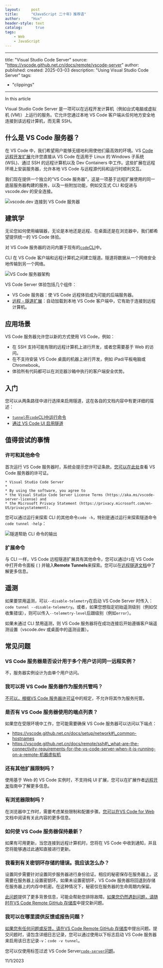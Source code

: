 ```yaml
---
layout:     post
title:      "《JavaScript 二十年》推荐语"
author:     "Hux"
header-style: text
catalog:      true
tags:
    - Web
    - JavaScript
---
```



---
title: "Visual Studio Code Server"
source: "https://vscode.github.net.cn/docs/remote/vscode-server"
author:
published:
created: 2025-03-03
description: "Using Visual Studio Code Server"
tags:
  - "clippings"
---
In this article

Visual Studio Code Server 是一项可以在远程开发计算机（例如台式电脑或虚拟机 (VM)）上运行的服务。它允许您通过本地 VS Code 客户端从任何地方安全地连接到该远程计算机，而无需 SSH。

## 什么是 VS Code 服务器？

在 VS Code 中，我们希望用户能够无缝地利用使他们最高效的环境。VS [Code 远程开发扩展](https://vscode.github.net.cn/docs/remote/remote-overview)允许您直接从 VS Code 在适用于 Linux 的 Windows 子系统 (WSL)、通过 SSH 的远程计算机以及 Dev Containers 中工作。这些扩展在远程环境上安装服务器，允许本地 VS Code 与远程源代码和运行时顺利交互。

我们现在提供一个独立的“VS Code 服务器”，这是一项基于远程扩展使用的同一底层服务器构建的服务，以及一些附加功能，例如交互式 CLI 和促进与 vscode.dev 的安全连接。

![vscode.dev 连接到 VS Code 服务器](https://vscode.github.net.cn/assets/docs/remote/vscode-server/server-connected.png)

## 建筑学

无论您如何使用编辑器，无论是本地还是远程、在桌面还是在浏览器中，我们都希望提供统一的 VS Code 体验。

对 VS Code 服务器的访问内置于现有的[`code`CLI](https://vscode.github.net.cn/docs/editor/command-line#_launching-from-command-line)中。

CLI 在 VS Code 客户端和远程计算机之间建立隧道。隧道将数据从一个网络安全地传输到另一个网络。

![VS Code 服务器架构](https://vscode.github.net.cn/assets/docs/remote/vscode-server/server-arch-latest.png)

VS Code Server 体验包括几个组件：

- VS Code 服务器：使 VS Code 远程体验成为可能的后端服务器。
- [远程 - 隧道扩展](https://vscode.github.net.cn/docs/remote/tunnels)：自动加载到本地 VS Code 客户端中，它有助于连接到远程计算机。

## 应用场景

VS Code 服务器允许您以新的方式使用 VS Code，例如：

- 在 SSH 支持可能有限的远程计算机上进行开发，或者您需要基于 Web 的访问。
- 在不支持安装 VS Code 桌面的机器上进行开发，例如 iPad/平板电脑或 Chromebook。
- 体验所有代码都可以在浏览器沙箱中执行的客户端安全优势。

## 入门

您可以从两条路径中进行选择来启用隧道，这在各自的文档内容中有更详细的描述：

- [`tunnel`在`code`CLI中运行命令](https://vscode.github.net.cn/docs/remote/tunnels#_using-the-code-cli)
- [通过 VS Code UI 启用隧道](https://vscode.github.net.cn/docs/remote/tunnels#_using-the-vs-code-ui)

## 值得尝试的事情
### 许可和其他命令

首次运行 VS Code 服务器时，系统会提示您许可证条款。[您可以在此处](https://aka.ms/vscode-server-license)查看 VS Code 服务器的许可证。

```
* Visual Studio Code Server
*
* By using the software, you agree to
* the Visual Studio Code Server License Terms (https://aka.ms/vscode-server-license) and
* the Microsoft Privacy Statement (https://privacy.microsoft.com/en-US/privacystatement).
```

您可以通过运行来探索 CLI 的其他命令`code -h`，特别是通过运行来探索隧道命令`code tunnel -help`：

![隧道帮助 CLI 命令的输出](https://vscode.github.net.cn/assets/docs/remote/vscode-server/tunnel-help.png)

### 扩展命令

与 CLI 一样，VS Code 远程隧道扩展具有其他命令，您可以通过`F1`在 VS Code 中打开命令面板 ( ) 并输入**Remote Tunnels**来探索。您可以在[远程隧道文档](https://vscode.github.net.cn/docs/remote/tunnels)中了解更多信息。

## 遥测

如果要禁用遥测，可以`--disable-telemetry`在启动 VS Code Server 时传入：`code tunnel --disable-telemetry`。或者，如果您想指定初始遥测级别（例如仅收集错误），则可以传入`--telemetry-level`后跟级别（例如`error`）。

如果未通过 CLI 禁用遥测，则 VS Code 服务器将在成功连接后开始遵循客户端遥测设置（vscode.dev 或桌面中的遥测设置）。

## 常见问题
### VS Code 服务器是否设计用于多个用户访问同一远程实例？

不，服务器实例设计为由单个用户访问。

### 我可以将 VS Code 服务器作为服务托管吗？

[不可以，根据VS Code 服务器许可证](https://aka.ms/vscode-server-license)中的规定，不允许将其作为服务托管。

### 是否有 VS Code 服务器使用的端点列表？

如果您在受限环境中工作，您可能需要确保 VS Code 服务器可以访问以下端点：

- https://vscode.github.net.cn/docs/setup/network#\_common-hostnames
- https://vscode.github.net.cn/docs/remote/ssh#\_what-are-the-connectivity-requirements-for-the-vs-code-server-when-it-is-running-on-a-remote-机器虚拟机

### 还有其他扩展限制吗？

使用基于 Web 的 VS Code 实例时，不支持纯 UI 扩展，您可以在扩展作者[远程开发](https://vscode.github.net.cn/api/advanced-topics/remote-extensions#_architecture-and-extension-kinds)指南中了解更多信息。

### 有浏览器限制吗？

在浏览器中工作时，需要考虑某些限制和配置步骤。[您可以在VS Code for Web](https://vscode.github.net.cn/docs/editor/vscode-web#_additional-browser-setup)文档中阅读有关此内容的更多信息。

### 如何使 VS Code 服务器保持最新？

如果有可用更新，当您连接到远程计算机时，您将在 VS Code 中收到通知，并且您将能够通过此通知直接进行更新。

### 我看到有关密钥环存储的错误。我应该怎么办？

设置同步需要针对设置同步服务器进行身份验证。相应的秘密保存在服务器上。这需要在服务器上设置密钥环。如果未设置密钥环，VS Code 服务器将回退到存储在服务器上的内存中机密。在这种情况下，秘密仅在服务器的生命周期内保留。

[此问题](https://github.com/microsoft/vscode-remote-release/issues/8628)提供了更多背景信息，可能会帮助您排除故障。[如果您仍然遇到问题，请随时在VS Code Remote GitHub 存储库](https://github.com/microsoft/vscode-remote-release/issues)中提交新问题。

### 我可以在哪里提供反馈或报告问题？

[如果您有任何问题或反馈，请在VS Code Remote GitHub 存储库](https://github.com/microsoft/vscode-remote-release/issues)中提出问题。提交问题时，请包含详细日志记录，您可以通过使用以下标志启动 VS Code 服务器来启用该日志记录`-v`：`code -v tunnel`。

您可以仅使用标签过滤 VS Code Server[`code-server`问题](https://github.com/microsoft/vscode-remote-release/issues?q=is%3Aissue+is%3Aopen+label%3Acode-server)。

11/1/2023
